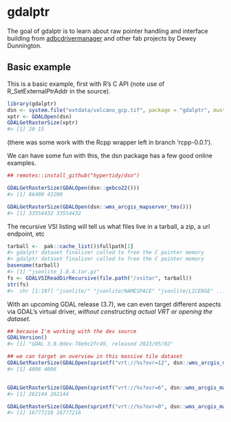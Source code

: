 
<!-- README.md is generated from README.Rmd. Please edit that file -->

# gdalptr

<!-- badges: start -->
<!-- badges: end -->

The goal of gdalptr is to learn about raw pointer handling and interface
building from [adbcdrivermanager](https://github.com/paleolimbot/radbc/)
and other fab projects by Dewey Dunnington.

## Basic example

This is a basic example, first with R’s C API (note use of
R_SetExternalPtrAddr in the source).

``` r
library(gdalptr)
dsn <- system.file("extdata/volcano_gcp.tif", package = "gdalptr", mustWork  = TRUE)
xptr <- GDALOpen(dsn)
GDALGetRasterSize(xptr)  
#> [1] 20 15
```

(there was some work with the Rcpp wrapper left in branch ‘rcpp-0.0.1’).

We can have some fun with this, the dsn package has a few good online
examples.

``` r
## remotes::install_github("hypertidy/dsn")

GDALGetRasterSize(GDALOpen(dsn::gebco22()))
#> [1] 86400 43200

GDALGetRasterSize(GDALOpen(dsn::wms_arcgis_mapserver_tms()))
#> [1] 33554432 33554432
```

The recursive VSI listing will tell us what files live in a tarball, a
zip, a url endpoint, etc

``` r
tarball <-  pak::cache_list()$fullpath[1]
#> gdalptr dataset finalizer called to free the C pointer memory
#> gdalptr dataset finalizer called to free the C pointer memory
basename(tarball)
#> [1] "jsonlite_1.8.4.tar.gz"
fs <- GDALVSIReadDirRecursive(file.path("/vsitar", tarball))
str(fs)
#>  chr [1:197] "jsonlite/" "jsonlite/NAMESPACE" "jsonlite/LICENSE" ...
```

With an upcoming GDAL release (3.7), we can even target different
aspects via GDAL’s virtual driver, *without constructing actual VRT or
opening the dataset*.

``` r
## because I'm working with the dev source
GDALVersion()
#> [1] "GDAL 3.8.0dev-78e9c2fc49, released 2023/05/02"

## we can target an overview in this massive tile dataset
GDALGetRasterSize(GDALOpen(sprintf("vrt://%s?ovr=12", dsn::wms_arcgis_mapserver_tms())))
#> [1] 4096 4096


GDALGetRasterSize(GDALOpen(sprintf("vrt://%s?ovr=6", dsn::wms_arcgis_mapserver_tms())))
#> [1] 262144 262144

GDALGetRasterSize(GDALOpen(sprintf("vrt://%s?ovr=0", dsn::wms_arcgis_mapserver_tms())))
#> [1] 16777216 16777216
```
